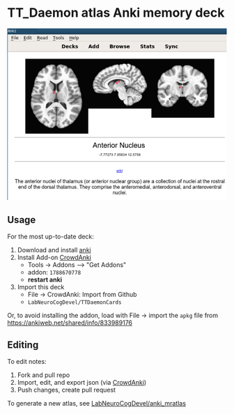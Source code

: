 # TT\_Daemon atlas Anki memory deck

![](screenshot.png?raw=True)


## Usage

For the most up-to-date deck:

1. Download and install [anki](https://apps.ankiweb.net/)
1. Install Add-on [CrowdAnki](https://github.com/Stvad/CrowdAnki) 
   * Tools -> Addons --> "Get Addons"
   * addon: `1788670778`
   * **restart anki**
1. Import this deck
   * File -> CrowdAnki: Import from Github
   * `LabNeuroCogDevel/TTDaemonCards`

Or, to avoid installing the addon, load with File -> import the `apkg` file from https://ankiweb.net/shared/info/833989176

## Editing
To edit notes:
 1. Fork and pull repo
 2. Import, edit, and export json (via [CrowdAnki](https://github.com/Stvad/CrowdAnki))
 3. Push changes, create pull request

To generate a new atlas, see [LabNeuroCogDevel/anki\_mratlas](https://github.com/LabNeuroCogDevel/anki_mratlas)
